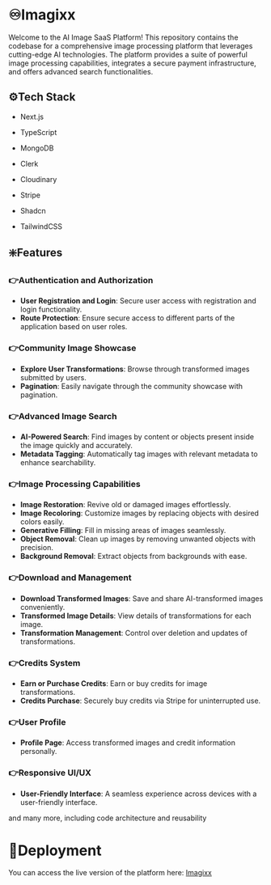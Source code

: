 # ♾️Imagixx
Welcome to the AI Image SaaS Platform! This repository contains the codebase for a comprehensive image processing platform that leverages cutting-edge AI technologies. The platform provides a suite of powerful image processing capabilities, integrates a secure payment infrastructure, and offers advanced search functionalities.


## ⚙️Tech Stack

- Next.js

- TypeScript

- MongoDB

- Clerk

- Cloudinary

- Stripe

- Shadcn

- TailwindCSS

## ❇️Features

### 👉Authentication and Authorization
- **User Registration and Login**: Secure user access with registration and login functionality.
- **Route Protection**: Ensure secure access to different parts of the application based on user roles.

### 👉Community Image Showcase
- **Explore User Transformations**: Browse through transformed images submitted by users.
- **Pagination**: Easily navigate through the community showcase with pagination.

### 👉Advanced Image Search
- **AI-Powered Search**: Find images by content or objects present inside the image quickly and accurately.
- **Metadata Tagging**: Automatically tag images with relevant metadata to enhance searchability.

### 👉Image Processing Capabilities
- **Image Restoration**: Revive old or damaged images effortlessly.
- **Image Recoloring**: Customize images by replacing objects with desired colors easily.
- **Generative Filling**: Fill in missing areas of images seamlessly.
- **Object Removal**: Clean up images by removing unwanted objects with precision.
- **Background Removal**: Extract objects from backgrounds with ease.

### 👉Download and Management
- **Download Transformed Images**: Save and share AI-transformed images conveniently.
- **Transformed Image Details**: View details of transformations for each image.
- **Transformation Management**: Control over deletion and updates of transformations.

### 👉Credits System
- **Earn or Purchase Credits**: Earn or buy credits for image transformations.
- **Credits Purchase**: Securely buy credits via Stripe for uninterrupted use.

### 👉User Profile
- **Profile Page**: Access transformed images and credit information personally.

### 👉Responsive UI/UX
- **User-Friendly Interface**: A seamless experience across devices with a user-friendly interface.

and many more, including code architecture and reusability
# 🚀Deployment

You can access the live version of the platform here: [Imagixx](https://imagixx.vercel.app/)


 
 
